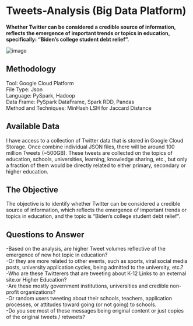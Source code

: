 # Tweets-Analysis (Big Data Platform)
__Whether Twitter can be considered a credible source of information, reflects the emergence of important trends or topics in education, specifically: “Biden’s college student debt relief”.__


![image](https://user-images.githubusercontent.com/90085137/210304292-49b1056c-0308-44a7-8727-814904cec084.png)

## Methodology
Tool: Google Cloud Platform <br>
File Type: Json <br>
Language: PySpark, Hadoop <br>
Data Frame: PySpark DataFrame, Spark RDD, Pandas <br>
Method and Techniques: MinHash LSH for Jaccard Distance <br>

## Available Data
I have access to a collection of Twitter data that is stored in Google Cloud Storage. Once  combine individual JSON files, there will be around 100 million Tweets (~500GB).  These tweets are collected on the topics of education, schools, universities, learning, knowledge sharing, etc., but only a fraction of them would be directly related to either primary, secondary or higher education.

## The Objective
The objective is to identify whether Twitter can be considered a credible source of information, which reflects the emergence of important trends or topics in education, and the topic is “Biden’s college student debt relief”.

## Questions to Answer
-Based on the analysis, are higher Tweet volumes reflective of the emergence of new hot topic in education?  <br>
-Or they are more related to other events, such as sports, viral social media posts, university application cycles, being admitted to the university, etc.? <br>
-Who are these Twitterers that are tweeting about K-12 Links to an external site.or Higher Education? <br>
-Are these mostly government institutions, universities and credible non-profit organizations? <br>
-Or random users tweeting about their schools, teachers, application processes, or attitudes toward going (or not going) to schools. <br>
-Do you see most of these messages being original content or just copies of the original tweets / retweets?
